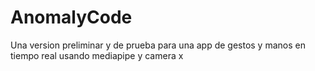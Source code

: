 # AnomalyCode
Una version preliminar y de prueba para una app de gestos y manos en tiempo real usando mediapipe y camera x
